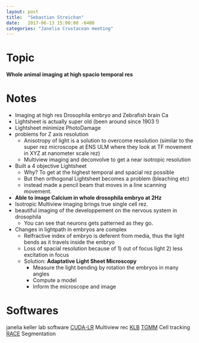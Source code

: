 ```yaml
---
layout: post
title:  "Sebastian Streichan"
date:   2017-06-13 15:00:00 -0400
categories: "Janelia Crustacean meeting"
---
```


# Topic
**Whole animal imaging at high spacio temporal res**

# Notes
* Imaging at high res Drosophila embryo and Zebrafish brain Ca
* Lightsheet is actually super old (been around since 1903 !)
* Lightsheet minimize PhotoDamage
* problems for Z axis resolution
  * Anisotropy of light is a solution to overcome resolution (similar to the super rez microscope at ENS ULM where they look at TF movement in XYZ at nanometer scale rez)
  * Multiview imaging and deconvolve to get a near isotropic resolution
* Built a 4 objective Lightsheet
  * Why? To get at the highest temporal and spacial rez possible
  * But then orthogonal Lightsheet becomes a problem (bleaching etc)
  * instead made a pencil beam that moves in a line scanning movement.
* **Able to image Calcium in whole drosophila embryo at 2Hz**
* Isotropic Multiview imaging brings true single cell rez.
* beautiful imaging of the developpement on the nervous system in drosophila
  * You can see that neurons gets patterned as they go.
* Changes in lightpath in embryos are complex
  * Relfractive index of embryo is deferent from media, thus the light bends as it travels inside the embryo
  * Loss of spacial resolution because of 1) out of focus light 2) less excitation in focus
  * Solution: **Adaptative Light Sheet Microscopy**
    * Measure the light bending by rotation the embryos in many angles
    * Compute a model
    * Inform the microscope and image

# Softwares
janelia keller lab software
[CUDA-LR](https://www.google.com/url?sa=t&rct=j&q=&esrc=s&source=web&cd=1&ved=0ahUKEwj1yuPOwLvUAhVKOT4KHRh3DvAQFggnMAA&url=https%3A%2F%2Fwww.janelia.org%2Fsites%2Fdefault%2Ffiles%2FLabs%2FKeller%2520Lab%2FStegmaier%25202016.pdf&usg=AFQjCNHchWsDaQuwReDT3kAl8HMODe1hqw&sig2=BziuPdUPzcuKWjyEdj1uTA) Multiview rec
[KLB](https://bitbucket.org/fernandoamat/keller-lab-block-filetype)
[TGMM](https://www.janelia.org/lab/keller-lab/software/fast-accurate-reconstruction-cell-lineages-large-scale-fluorescence) Cell tracking
[RACE](https://www.janelia.org/publication/real-time-three-dimensional-cell-segmentation-large-scale-microscopy-data-developing) Segmentation
